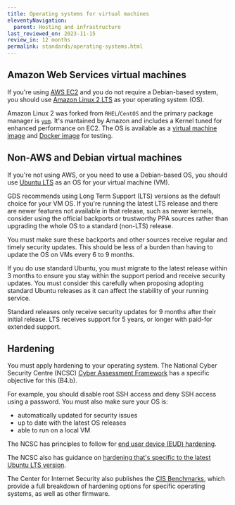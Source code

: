 ```yaml
---
title: Operating systems for virtual machines
eleventyNavigation:
  parent: Hosting and infrastructure
last_reviewed_on: 2023-11-15
review_in: 12 months
permalink: standards/operating-systems.html
---
```


## Amazon Web Services virtual machines

If you're using [AWS EC2](https://aws.amazon.com/ec2/) and you do not require a Debian-based system, you should use [Amazon Linux 2 LTS](https://aws.amazon.com/amazon-linux-2/release-notes/) as your operating system (OS).

Amazon Linux 2 was forked from `RHEL`/`CentOS` and the primary package manager is [`yum`](http://yum.baseurl.org/wiki/Guides.html). It's mantained by Amazon and includes a Kernel tuned for enhanced performance on EC2. The OS is available as a [virtual machine image](https://cdn.amazonlinux.com/os-images/latest/) and [Docker image](https://hub.docker.com/_/amazonlinux/) for testing.

## Non-AWS and Debian virtual machines

If you're not using AWS, or you need to use a Debian-based OS, you should use [Ubuntu LTS](https://ubuntu.com/download/server) as an OS for your virtual machine (VM).

GDS recommends using Long Term Support (LTS) versions as the default choice for your VM OS. If you're running the latest LTS release and there are newer features not available in that release, such as newer kernels, consider using the official backports or trustworthy PPA sources rather than upgrading the whole OS to a standard (non-LTS) release.

You must make sure these backports and other sources receive regular and timely security updates. This should be less of a burden than having to update the OS on VMs every 6 to 9 months.

If you do use standard Ubuntu, you must migrate to the latest release within 3 months to ensure you stay within the support period and receive security updates. You must consider this carefully when proposing adopting standard Ubuntu releases as it can affect the stability of your running service. 

Standard releases only receive security updates for 9 months after their initial release. LTS receives support for 5 years, or longer with paid-for extended support.

## Hardening

You must apply hardening to your operating system. The National Cyber Security Centre (NCSC) [Cyber Assessment Framework] has a specific objective for this (B4.b). 

For example, you should disable root SSH access and deny SSH access using a password. You must also make sure your OS is:

* automatically updated for security issues
* up to date with the latest OS releases
* able to run on a local VM

The NCSC has principles to follow for [end user device (EUD) hardening](https://www.ncsc.gov.uk/collection/device-security-guidance/security-principles).

The NCSC also has guidance on [hardening that's specific to the latest Ubuntu LTS version](https://www.ncsc.gov.uk/collection/device-security-guidance/platform-guides/ubuntu-lts).

The Center for Internet Security also publishes the [CIS Benchmarks], which provide a full breakdown of hardening options for specific operating systems, as well as other firmware.

[Cyber Assessment Framework]: https://www.ncsc.gov.uk/collection/caf/cyber-assessment-framework/caf-objective-b-protecting-against-cyber-attack
[CIS Benchmarks]: https://www.cisecurity.org/cis-benchmarks
